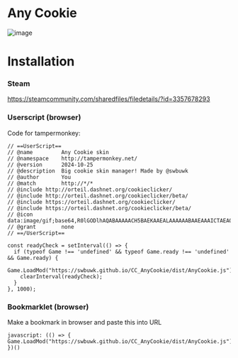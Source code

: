 # Any Cookie
![image](https://github.com/user-attachments/assets/bd798fb9-bc0b-4f6f-896c-6167bb34c67f)

# Installation
### Steam
<a href="https://steamcommunity.com/sharedfiles/filedetails/?id=3357678293" target="_blank">https://steamcommunity.com/sharedfiles/filedetails/?id=3357678293</a>


### Userscript (browser)
Code for tampermonkey:
```
// ==UserScript==
// @name         Any Cookie skin
// @namespace    http://tampermonkey.net/
// @version      2024-10-25
// @description  Big cookie skin manager! Made by @swbuwk
// @author       You
// @match        http://*/*
// @include http://orteil.dashnet.org/cookieclicker/
// @include http://orteil.dashnet.org/cookieclicker/beta/
// @include https://orteil.dashnet.org/cookieclicker/
// @include https://orteil.dashnet.org/cookieclicker/beta/
// @icon         data:image/gif;base64,R0lGODlhAQABAAAAACH5BAEKAAEALAAAAAABAAEAAAICTAEAOw==
// @grant        none
// ==/UserScript==

const readyCheck = setInterval(() => {
  if (typeof Game !== 'undefined' && typeof Game.ready !== 'undefined' && Game.ready) {
    Game.LoadMod("https://swbuwk.github.io/CC_AnyCookie/dist/AnyCookie.js");
    clearInterval(readyCheck);
  }
}, 1000);
```

### Bookmarklet (browser)
Make a bookmark in browser and paste this into URL
```
javascript: (() => { Game.LoadMod("https://swbuwk.github.io/CC_AnyCookie/dist/AnyCookie.js"); })()
```
